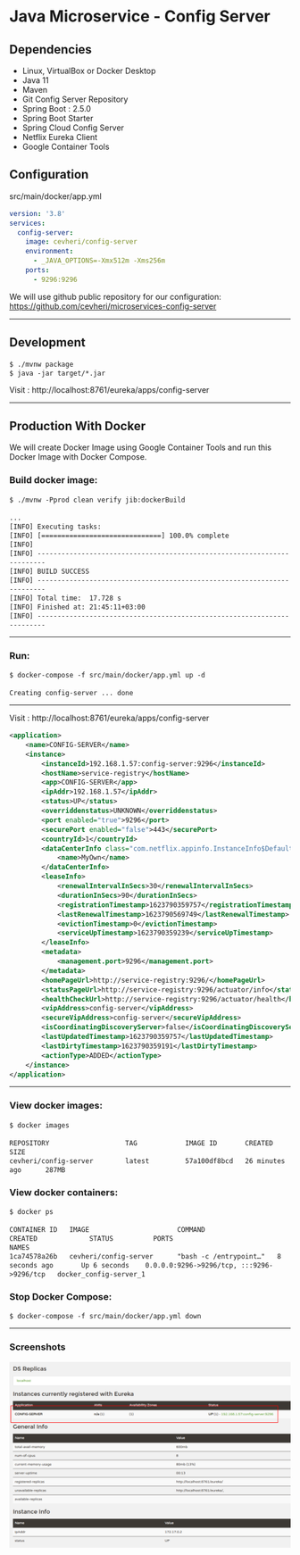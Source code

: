 # Java Microservice - Config Server


## Dependencies
* Linux, VirtualBox or Docker Desktop
* Java 11
* Maven
* Git Config Server Repository  
* Spring Boot : 2.5.0  
* Spring Boot Starter
* Spring Cloud Config Server  
* Netflix Eureka Client
* Google Container Tools

## Configuration 
src/main/docker/app.yml
```yaml
version: '3.8'
services:
  config-server:
    image: cevheri/config-server
    environment:
      - _JAVA_OPTIONS=-Xmx512m -Xms256m
    ports:
      - 9296:9296
```

We will use github public repository for our configuration:
https://github.com/cevheri/microservices-config-server


---
## Development
```shell
$ ./mvnw package
$ java -jar target/*.jar
```
Visit : http://localhost:8761/eureka/apps/config-server

---
## Production With Docker
We will create Docker Image using Google Container Tools and run this Docker Image with Docker Compose.

### Build docker image:
```shell
$ ./mvnw -Pprod clean verify jib:dockerBuild

...
[INFO] Executing tasks:
[INFO] [==============================] 100.0% complete
[INFO] 
[INFO] ------------------------------------------------------------------------
[INFO] BUILD SUCCESS
[INFO] ------------------------------------------------------------------------
[INFO] Total time:  17.728 s
[INFO] Finished at: 21:45:11+03:00
[INFO] ------------------------------------------------------------------------
```

---

### Run:
```shell
$ docker-compose -f src/main/docker/app.yml up -d

Creating config-server ... done
```
---
Visit : http://localhost:8761/eureka/apps/config-server
```xml
<application>
    <name>CONFIG-SERVER</name>
    <instance>
        <instanceId>192.168.1.57:config-server:9296</instanceId>
        <hostName>service-registry</hostName>
        <app>CONFIG-SERVER</app>
        <ipAddr>192.168.1.57</ipAddr>
        <status>UP</status>
        <overriddenstatus>UNKNOWN</overriddenstatus>
        <port enabled="true">9296</port>
        <securePort enabled="false">443</securePort>
        <countryId>1</countryId>
        <dataCenterInfo class="com.netflix.appinfo.InstanceInfo$DefaultDataCenterInfo">
            <name>MyOwn</name>
        </dataCenterInfo>
        <leaseInfo>
            <renewalIntervalInSecs>30</renewalIntervalInSecs>
            <durationInSecs>90</durationInSecs>
            <registrationTimestamp>1623790359757</registrationTimestamp>
            <lastRenewalTimestamp>1623790569749</lastRenewalTimestamp>
            <evictionTimestamp>0</evictionTimestamp>
            <serviceUpTimestamp>1623790359239</serviceUpTimestamp>
        </leaseInfo>
        <metadata>
            <management.port>9296</management.port>
        </metadata>
        <homePageUrl>http://service-registry:9296/</homePageUrl>
        <statusPageUrl>http://service-registry:9296/actuator/info</statusPageUrl>
        <healthCheckUrl>http://service-registry:9296/actuator/health</healthCheckUrl>
        <vipAddress>config-server</vipAddress>
        <secureVipAddress>config-server</secureVipAddress>
        <isCoordinatingDiscoveryServer>false</isCoordinatingDiscoveryServer>
        <lastUpdatedTimestamp>1623790359757</lastUpdatedTimestamp>
        <lastDirtyTimestamp>1623790359191</lastDirtyTimestamp>
        <actionType>ADDED</actionType>
    </instance>
</application>
```

---
### View docker images:
```shell
$ docker images

REPOSITORY                   TAG            IMAGE ID       CREATED             SIZE
cevheri/config-server        latest         57a100df8bcd   26 minutes ago      287MB

```

### View docker containers:
````shell
$ docker ps

CONTAINER ID   IMAGE                      COMMAND                  CREATED             STATUS          PORTS                                       NAMES
1ca74578a26b   cevheri/config-server      "bash -c /entrypoint…"   8 seconds ago       Up 6 seconds    0.0.0.0:9296->9296/tcp, :::9296->9296/tcp   docker_config-server_1

````

### Stop Docker Compose:
```shell
$ docker-compose -f src/main/docker/app.yml down

```
---
### Screenshots

![](files/pictures/spring-config-server-eureka-client.png)